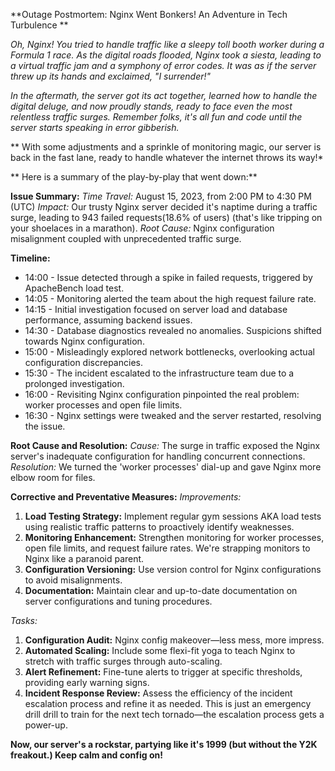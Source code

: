 **Outage Postmortem: Nginx Went Bonkers! An Adventure in Tech Turbulence **

*Oh, Nginx! You tried to handle traffic like a sleepy toll booth worker during a Formula 1 race. As the digital roads flooded, Nginx took a siesta, leading to a virtual traffic jam and a symphony of error codes. It was as if the server threw up its hands and exclaimed, "I surrender!"*

*In the aftermath, the server got its act together, learned how to handle the digital deluge, and now proudly stands, ready to face even the most relentless traffic surges. Remember folks, it's all fun and code until the server starts speaking in error gibberish.*

** With some adjustments and a sprinkle of monitoring magic, our server is back in the fast lane, ready to handle whatever the internet throws its way!*

** Here is a summary of the play-by-play that went down:**

**Issue Summary:**
*Time Travel:* August 15, 2023, from 2:00 PM to 4:30 PM (UTC)
*Impact:* Our trusty Nginx server decided it's naptime during a traffic surge, leading to 943 failed requests(18.6% of users) (that's like tripping on your shoelaces in a marathon).
*Root Cause:* Nginx configuration misalignment coupled with unprecedented traffic surge.

**Timeline:**
- 14:00 - Issue detected through a spike in failed requests, triggered by ApacheBench load test.
- 14:05 - Monitoring alerted the team about the high request failure rate.
- 14:15 - Initial investigation focused on server load and database performance, assuming backend issues.
- 14:30 - Database diagnostics revealed no anomalies. Suspicions shifted towards Nginx configuration.
- 15:00 - Misleadingly explored network bottlenecks, overlooking actual configuration discrepancies.
- 15:30 - The incident escalated to the infrastructure team due to a prolonged investigation.
- 16:00 - Revisiting Nginx configuration pinpointed the real problem: worker processes and open file limits.
- 16:30 - Nginx settings were tweaked and the server restarted, resolving the issue.

**Root Cause and Resolution:**
*Cause:* The surge in traffic exposed the Nginx server's inadequate configuration for handling concurrent connections.
*Resolution:*  We turned the 'worker processes' dial-up and gave Nginx more elbow room for files.

**Corrective and Preventative Measures:**
*Improvements:*
1. **Load Testing Strategy:** Implement regular gym sessions AKA load tests using realistic traffic patterns to proactively identify weaknesses.
2. **Monitoring Enhancement:** Strengthen monitoring for worker processes, open file limits, and request failure rates. We're strapping monitors to Nginx like a paranoid parent.
3. **Configuration Versioning:** Use version control for Nginx configurations to avoid misalignments.
4. **Documentation:** Maintain clear and up-to-date documentation on server configurations and tuning procedures.

*Tasks:*
1. **Configuration Audit:** Nginx config makeover—less mess, more impress.
2. **Automated Scaling:** Include some flexi-fit yoga to teach Nginx to stretch with traffic surges through auto-scaling.
3. **Alert Refinement:** Fine-tune alerts to trigger at specific thresholds, providing early warning signs.
4. **Incident Response Review:** Assess the efficiency of the incident escalation process and refine it as needed. This is just an emergency drill drill to train for the next tech tornado—the escalation process gets a power-up.

**Now, our server's a rockstar, partying like it's 1999 (but without the Y2K freakout.) Keep calm and config on!**
